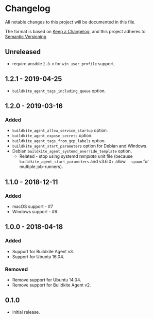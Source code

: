 # Changelog

All notable changes to this project will be documented in this file.

The format is based on [Keep a Changelog](https://keepachangelog.com/en/1.0.0/),
and this project adheres to [Semantic Versioning](https://semver.org/spec/v2.0.0.html).

## Unreleased

- require ansible `2.8.x` for `win_user_profile` support.

## 1.2.1 - 2019-04-25

- `buildkite_agent_tags_including_queue` option.

## 1.2.0 - 2019-03-16

### Added

- `buildkite_agent_allow_service_startup` option.
- `buildkite_agent_expose_secrets` option.
- `buildkite_agent_tags_from_gcp_labels` option.
- `buildkite_agent_start_parameters` option for Debian and Windows.
- Debian `buildkite_agent_systemd_override_template` option.
  - Related - stop using systemd _template_ unit file (because `buildkite_agent_start_parameters` and v3.6.0+ allow `--spawn` for multiple job-runners).

## 1.1.0 - 2018-12-11

### Added

- macOS support - #7
- Windows support - #6

## 1.0.0 - 2018-04-18

### Added

- Support for Buildkite Agent v3.
- Support for Ubuntu 16.04.

### Removed

- Remove support for Ubuntu 14.04.
- Remove support for Buildkite Agent v2.

## 0.1.0

- Initial release.
